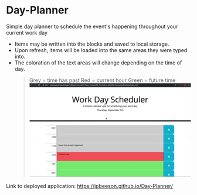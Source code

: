 # Day-Planner
Simple day planner to schedule the event's happening throughout your current work day
  - Items may be written into the blocks and saved to local storage.
  - Upon refresh, items will be loaded into the same areas they were typed into.
  - The coloration of the text areas will change depending on the time of day.
    > Grey = time has past
    > Red = current hour
    > Green = future time
![](docs/assets/05-third-party-apis-homework-demo.gif)

Link to deployed application: https://jpbeeson.github.io/Day-Planner/
